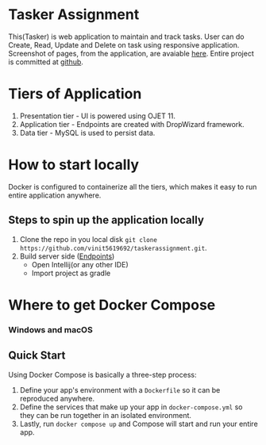 # Tasker Assignment

This(Tasker) is web application to maintain and track tasks.
User can do Create, Read, Update and Delete on task using responsive application.
Screenshot of pages, from the application, are avaiable [here](https://github.com/vinit5619692/taskerassignment/tree/main/screenshot).
Entire project is committed at [github](https://github.com/vinit5619692/taskerassignment).


# Tiers of Application

1. Presentation tier - UI is powered using OJET 11.
2. Application tier - Endpoints are created with DropWizard framework.
3. Data tier - MySQL is used to persist data.


# How to start locally

Docker is configured to containerize all the tiers, which makes it easy to run entire application anywhere.

## Steps to spin up the application locally
1. Clone the repo in you local disk `git clone https://github.com/vinit5619692/taskerassignment.git`.
2. Build server side ([Endpoints](https://github.com/vinit5619692/taskerassignment/tree/main/service)) 
    - Open Intellij(or any other IDE)
    - Import project as gradle



# Where to get Docker Compose

### Windows and macOS


Quick Start
-----------

Using Docker Compose is basically a three-step process:
1. Define your app's environment with a `Dockerfile` so it can be
   reproduced anywhere.
2. Define the services that make up your app in `docker-compose.yml` so
   they can be run together in an isolated environment.
3. Lastly, run `docker compose up` and Compose will start and run your entire
   app.
